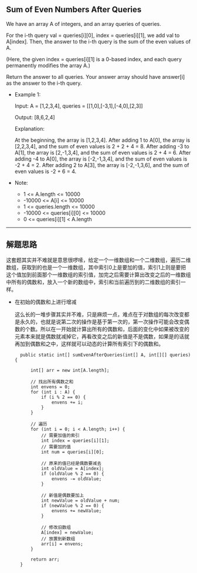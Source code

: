 ## Sum of Even Numbers After Queries

We have an array A of integers, and an array queries of queries.

For the i-th query val = queries[i][0], index = queries[i][1], we add val to A[index].  Then, the answer to the i-th query is the sum of the even values of A.

(Here, the given index = queries[i][1] is a 0-based index, and each query permanently modifies the array A.)

Return the answer to all queries.  Your answer array should have answer[i] as the answer to the i-th query.

 

- Example 1:

  Input: A = [1,2,3,4], queries = [[1,0],[-3,1],[-4,0],[2,3]]

  Output: [8,6,2,4]

  Explanation: 

  At the beginning, the array is [1,2,3,4].
  After adding 1 to A[0], the array is [2,2,3,4], and the sum of even values is 2 + 2 + 4 = 8.
  After adding -3 to A[1], the array is [2,-1,3,4], and the sum of even values is 2 + 4 = 6.
  After adding -4 to A[0], the array is [-2,-1,3,4], and the sum of even values is -2 + 4 = 2.
  After adding 2 to A[3], the array is [-2,-1,3,6], and the sum of even values is -2 + 6 = 4.
 

- Note:

  - 1 <= A.length <= 10000
  - -10000 <= A[i] <= 10000
  - 1 <= queries.length <= 10000
  - -10000 <= queries[i][0] <= 10000
  - 0 <= queries[i][1] < A.length

---
## 解题思路

这套题其实并不难就是意思很啰嗦，给定一个一维数组和一个二维数组，遍历二维数组，获取到的也是一个一维数组，其中索引0上是要加的值，索引1上则是要把这个值加到前面那个一维数组的索引值，加完之后需要计算出改变之后的一维数组中所有的偶数和，放入一个新的数组中，索引和当前遍历到的二维数组的索引一样。

- 在初始的偶数和上进行增减

  这么长的一堆步骤其实并不难，只是麻烦一点，难点在于对数组的每次改变都是永久的，也就是说第二次的操作是基于第一次的，第一次操作可能会改变偶数的个数。所以在一开始就计算出所有的偶数和，后面的变化中如果被改变的元素本来就是偶数就减掉它，再看改变之后的新值是不是偶数，如果是的话就再加到偶数和之中，这样就可以动态的计算所有索引下的偶数和。

  ```
	public static int[] sumEvenAfterQueries(int[] A, int[][] queries) {
		
		int[] arr = new int[A.length];

		// 找出所有偶数之和
		int envens = 0;
		for (int i : A) {
			if (i % 2 == 0) {
				envens += i;
			}
		}

		// 遍历
		for (int i = 0; i < A.length; i++) {
			// 需要加值的索引
			int index = queries[i][1];
			// 需要加的值
			int num = queries[i][0];

			// 原来的值已经是偶数要减去
			int oldValue = A[index];
			if (oldValue % 2 == 0) {
				envens -= oldValue;
			}

			// 新值是偶数要加上
			int newValue = oldValue + num;
			if (newValue % 2 == 0) {
				envens += newValue;
			}

			// 修改旧数组
			A[index] = newValue;
			// 放置到新数组
			arr[i] = envens;
		}

		return arr;
	}
  ```
